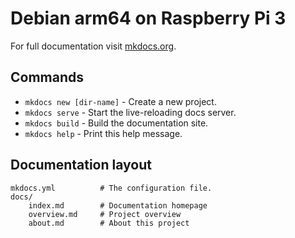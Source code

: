# Debian arm64 on Raspberry Pi 3

For full documentation visit [mkdocs.org](http://mkdocs.org).

## Commands

* `mkdocs new [dir-name]` - Create a new project.
* `mkdocs serve` - Start the live-reloading docs server.
* `mkdocs build` - Build the documentation site.
* `mkdocs help` - Print this help message.

## Documentation layout

    mkdocs.yml          # The configuration file.
    docs/
        index.md        # Documentation homepage
        overview.md     # Project overview
        about.md        # About this project
